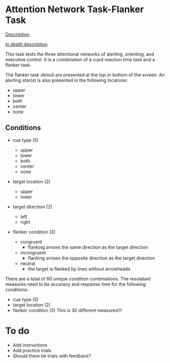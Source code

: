 # Attention Network Task-Flanker Task 
[Description](http://lcni-3.uoregon.edu/phenowiki/index.php/Attention_Network_Task-Flanker_Task_(ANT))

[In depth description](https://scienceofbehaviorchange.org/measures/attentional-network-task/)

This task tests the three attentional networks of alerting, orienting, and executive control. It is a combination of a cued reaction time task and a flanker task.

The flanker task stimuli are presented at the top or bottom of the screen. An alerting star(s) is also presented in the following locations:
- upper
- lower
- both
- center
- none

## Conditions
- cue type (5)
    - upper
    - lower
    - both
    - center
    - none
    
- target location (2)
    - upper
    - lower
    
- target direction (2)
    - left
    - right
    
- flanker condition (3)
    - congruent
      - flanking arrows the same direction as the target direction
    - incongruent
        - flanking arrows the opposite direction as the target direction
    - neutral
        - the target is flanked by lines without arrowheads
    
There are a total of 60 unique condition combinations. 
The resulatant measures need to be accuracy and response time for the following conditions:
- cue type (5)
- target location (2) 
- flanker condition (3)
This is 30 different measures!!!
  
# To do
- Add instructions
- Add practice trials
- Should there be trials with feedback?
